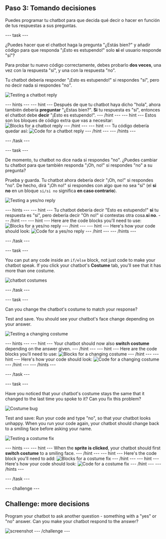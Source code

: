 ## Paso 3: Tomando decisiones

Puedes programar tu chatbot para que decida qué decir o hacer en función de tus respuestas a sus preguntas.

\--- task \---

¿Puedes hacer que el chatbot haga la pregunta "¿Estás bien?" y añadir código para que responda "¡Esto es estupendo!" solo **si** el usuario responde "sí"?

Para probar tu nuevo código correctamente, debes probarlo **dos veces**, una vez con la respuesta "sí", y una con la respuesta "no".

Tu chatbot debería responder "¡Esto es estupendo!" si respondes "sí", pero no decir nada si respondes "no".

![Testing a chatbot reply](images/chatbot-if-test.png)

\--- hints \--- \--- hint \--- Después de que tu chatbot haya dicho "hola", ahora también debería **preguntar** "¿Estas bien?". **Si** tu respuesta es "sí", entonces el chatbot debe **decir** "¡Esto es estupendo!". \--- /hint \--- \--- hint \--- Estos son los bloques de código extra que vas a necesitar: ![Blocks for a chatbot reply](images/chatbot-if-blocks.png) \--- /hint \--- \--- hint \--- Tu código debería quedar así: ![Code for a chatbot reply](images/chatbot-if-code.png) \--- /hint \--- \--- /hints \---

\--- /task \---

\--- task \---

De momento, tu chatbot no dice nada si respondes "no". ¿Puedes cambiar tu chatbot para que también responda "¡Oh, no!" si respondes "no" a su pregunta?

Prueba y guarda. Tu chatbot ahora debería decir "¡Oh, no!" si respondes "no". De hecho, dirá "¡Oh no!" si respondes con algo que no sea "sí" (el **si no** en un bloque `si/si no` significa **en caso contrario**).

![Testing a yes/no reply](images/chatbot-if-else-test.png)

\--- hints \--- \--- hint \--- Tu chatbot debería decir "Esto es estupendo!" **si** tu respuesta es "si", pero debería decir "Oh no!" si contestas otra cosa.**si no**. \--- /hint \--- \--- hint \--- Here are the code blocks you'll need to use: ![Blocks for a yes/no reply](images/chatbot-if-else-blocks.png) \--- /hint \--- \--- hint \--- Here's how your code should look: ![Code for a yes/no reply](images/chatbot-if-else-code.png) \--- /hint \--- \--- /hints \---

\--- /task \---

\--- task \---

You can put any code inside an `if/else` block, not just code to make your chatbot speak. If you click your chatbot's **Costume** tab, you'll see that it has more than one costume.

![chatbot costumes](images/chatbot-costume-view.png)

\--- /task \---

\--- task \---

Can you change the chatbot's costume to match your response?

Test and save. You should see your chatbot's face change depending on your answer.

![Testing a changing costume](images/chatbot-costume-test.png)

\--- hints \--- \--- hint \--- Your chatbot should now also **switch costume** depending on the answer given. \--- /hint \--- \--- hint \--- Here are the code blocks you'll need to use: ![Blocks for a changing costume](images/chatbot-costume-blocks.png) \--- /hint \--- \--- hint \--- Here's how your code should look: ![Code for a changing costume](images/chatbot-costume-code.png) \--- /hint \--- \--- /hints \---

\--- /task \---

\--- task \---

Have you noticed that your chatbot's costume stays the same that it changed to the last time you spoke to it? Can you fix this problem?

![Costume bug](images/chatbot-costume-bug-test.png)

Test and save: Run your code and type "no", so that your chatbot looks unhappy. When you run your code again, your chatbot should change back to a smiling face before asking your name.

![Testing a costume fix](images/chatbot-costume-fix-test.png)

\--- hints \--- \--- hint \--- When the **sprite is clicked**, your chatbot should first **switch costume** to a smiling face. \--- /hint \--- \--- hint \--- Here's the code block you'll need to add: ![Blocks for a costume fix](images/chatbot-costume-fix-blocks.png) \--- /hint \--- \--- hint \--- Here's how your code should look: ![Code for a costume fix](images/chatbot-costume-fix-code.png) \--- /hint \--- \--- /hints \---

\--- /task \---

\--- challenge \---

## Challenge: more decisions

Program your chatbot to ask another question - something with a "yes" or "no" answer. Can you make your chatbot respond to the answer?

![screenshot](images/chatbot-joke.png) \--- /challenge \---